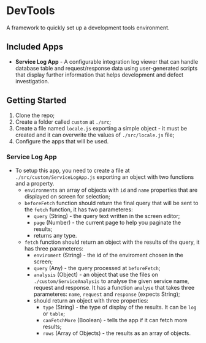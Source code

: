 # DevTools

A framework to quickly set up a development tools environment.

## Included Apps

* **Service Log App** - A configurable integration log viewer that can handle database table and request/response data using user-generated scripts that display further information that helps development and defect investigation.

## Getting Started

1. Clone the repo;
2. Create a folder called `custom` at `./src`;
3. Create a file named `locale.js` exporting a simple object - it must be created and it can overwrite the values of `./src/locale.js` file;
4. Configure the apps that will be used.

### Service Log App

* To setup this app, you need to create a file at `./src/custom/ServiceLogApp.js` exporting an object with two functions and a property.
  * `environments` an array of objects with `id` and `name` properties that are displayed on screen for selection;
  * `beforeFetch` function should return the final query that will be sent to the `fetch` function, it has two parameteres:
    * `query` (String) - the query text written in the screen editor;
    * `page` (Number) - the current page to help you paginate the results;
    * returns any type.
  * `fetch` function should return an object with the results of the query, it has three parameteres:
    * `enviroment` (String) - the id of the enviroment chosen in the screen;
    * `query` (Any) - the query processed at `beforeFetch`;
    * `analysis` (Object) - an object that use the files on `./custom/ServiceAnalysis` to analyse the given service name, request and response. It has a function `analyse` that takes three parameteres: `name`, `request` and `response` (expects String);
    * should return an object with three properties:
      * `type` (String) - the type of display of the results. It can be `log` or `table`;
      * `canFetchMore` (Boolean) - tells the app if it can fetch more results;
      * `rows` (Array of Objects) - the results as an array of objects.
